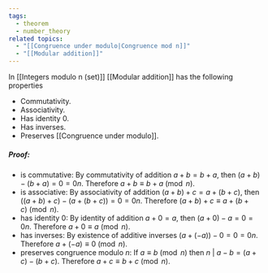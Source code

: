 ```yaml
---
tags:
  - theorem
  - number_theory
related topics:
  - "[[Congruence under modulo|Congruence mod n]]"
  - "[[Modular addition]]"
---
```

In [[Integers modulo n (set)]] [[Modular addition]] has the following properties
- Commutativity.
- Associativity.
- Has identity $0$.
- Has inverses.
- Preserves [[Congruence under modulo]].
##### Proof:
- is commutative:
	By commutativity of addition $a+b=b+a$, then $(a+b)-(b+a)=0=0n$. Therefore $a+b\equiv b+a\ (\operatorname{mod}\ n)$.
- is associative:
	By associativity of addition $(a+b)+c=a+(b+c)$, then $\big((a+b)+c\big)-\big(a+(b+c)\big)=0=0n$. Therefore $(a+b)+c\equiv a+(b+c)\ (\operatorname{mod}\ n)$.
- has identity $0$:
	By identity of addition $a+0=a$, then $(a+0)-a=0=0n$. Therefore $a+0\equiv a\ (\operatorname{mod}\ n)$.
- has inverses:
	By existence of additive inverses $(a+(-a))-0=0=0n$. Therefore $a + (-a)\equiv 0\ (\operatorname{mod}\ n)$.
- preserves congruence modulo $n$:
	If $a\equiv b\ (\operatorname{mod}\ n)$ then $n\ |\ a-b=(a+c)-(b+c)$. Therefore $a+c\equiv b+c\ (\operatorname{mod}\ n)$.